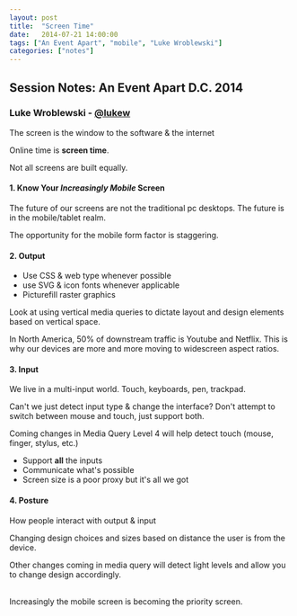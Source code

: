 ```yaml
---
layout: post
title:  "Screen Time"
date:   2014-07-21 14:00:00
tags: ["An Event Apart", "mobile", "Luke Wroblewski"]
categories: ["notes"]
---
```


## Session Notes: An Event Apart D.C. 2014


### Luke Wroblewski - [@lukew]


The screen is the window to the software & the internet

Online time is **screen time**.

Not all screens are built equally.

#### 1. Know Your *Increasingly Mobile* Screen

The future of our screens are not the traditional pc desktops. The future is in the mobile/tablet realm.

The opportunity for the mobile form factor is staggering.

#### 2. Output

- Use CSS & web type whenever possible
- use SVG & icon fonts whenever applicable
- Picturefill raster graphics

Look at using vertical media queries to dictate layout and design elements based on vertical space.

In North America, 50% of downstream traffic is Youtube and Netflix. This is why our devices are more and more moving to widescreen aspect ratios.

#### 3. Input

We live in a multi-input world. Touch, keyboards, pen, trackpad.

Can't we just detect input type & change the interface?
Don't attempt to switch between mouse and touch, just support both.

Coming changes in Media Query Level 4 will help detect touch (mouse, finger, stylus, etc.)

- Support **all** the inputs
- Communicate what's possible
- Screen size is a poor proxy but it's all we got

#### 4. Posture

How people interact with output & input

Changing design choices and sizes based on distance the user is from the device.

Other changes coming in media query will detect light levels and allow you to change design accordingly.

<br>
Increasingly the mobile screen is becoming the priority screen.

[@lukew]:http://twitter.com/lukew